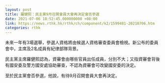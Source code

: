 ```yaml
---
layout: post
title: 羅健熙：民主黨9月召開會員大會再決定會否參選
date: 2021-07-06 18:52:45.000000000 +08:00
link: https://news.rthk.hk/rthk/ch/component/k2/1599481-20210706.htm
categories: rthk
---
```


未來一年有3場選舉，參選人資格將由候選人資格審查委員會檢視。新公布的委員會中，主席及2名成員有紀律部隊背景。

民主黨主席羅健熙認為，資審會由哪些官員出任成員，分別不大；又指資審會背後有國安委及警方國安處協助審查，不認為資審會可改變國安委的決定。

至於民主黨會否參選，他說，有待9月召開會員大會再決定。
